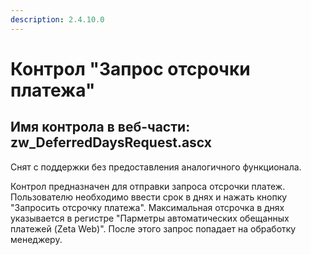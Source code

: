```yaml
---
description: 2.4.10.0
---
```


# Контрол "Запрос отсрочки  платежа"

## Имя контрола в веб-части: zw\_DeferredDaysRequest.ascx

Снят с поддержки без предоставления аналогичного функционала.

Контрол предназначен для отправки запроса отсрочки платеж. Пользователю необходимо ввести срок в днях и нажать кнопку "Запросить отсрочку платежа". Максимальная отсрочка в днях указывается в регистре "Парметры автоматических обещанных платежей \(Zeta Web\)". После этого запрос попадает на обработку менеджеру.


